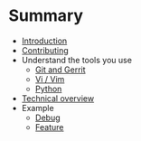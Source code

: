 # Summary

  * [Introduction](./01-introduction.md)
  * [Contributing](./02-contributing.md)
  * Understand the tools you use
    * [Git and Gerrit](./03-git-and-gerrit.md)
    * [Vi / Vim](./04-editor.md)
    * [Python](./05-python.html)
  * [Technical overview](./06-technical.md)
  * Example
    * [Debug](./07-debug.md)
    * [Feature](./08-feature.md)
